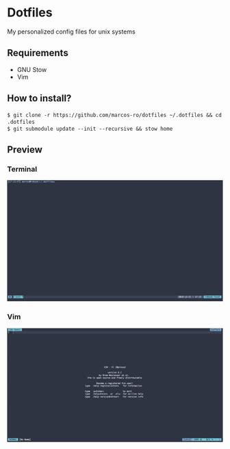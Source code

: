 # Dotfiles

My personalized config files for unix systems

## Requirements

  - GNU Stow
  - Vim

## How to install?

    $ git clone -r https://github.com/marcos-ro/dotfiles ~/.dotfiles && cd .dotfiles
    $ git submodule update --init --recursive && stow home
    
## Preview
### Terminal

![terminal](screenshots/terminal.png)

### Vim

![vim](https://github.com/marcos-ro/vimrc/blob/master/screenshots/vim.png)
